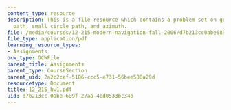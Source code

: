 ```yaml
---
content_type: resource
description: This is a file resource which contains a problem set on great circle
  path, small circle path, and azimuth.
file: /media/courses/12-215-modern-navigation-fall-2006/d7b213cc0abe689f27aa4ed0533bc34b_12_215_hw1.pdf
file_type: application/pdf
learning_resource_types:
- Assignments
ocw_type: OCWFile
parent_title: Assignments
parent_type: CourseSection
parent_uid: 2a2c2cef-5186-ccc5-e731-56bee588a29d
resourcetype: Document
title: 12_215_hw1.pdf
uid: d7b213cc-0abe-689f-27aa-4ed0533bc34b
---
```

